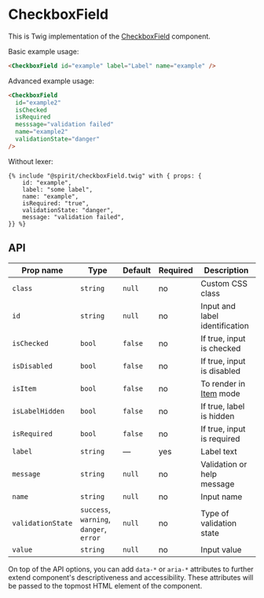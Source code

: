 # CheckboxField

This is Twig implementation of the [CheckboxField] component.

Basic example usage:

```html
<CheckboxField id="example" label="Label" name="example" />
```

Advanced example usage:

```html
<CheckboxField
  id="example2"
  isChecked
  isRequired
  messsage="validation failed"
  name="example2"
  validationState="danger"
/>
```

Without lexer:

```twig
{% include "@spirit/checkboxField.twig" with { props: {
    id: "example",
    label: "some label",
    name: "example",
    isRequired: "true",
    validationState: "danger",
    message: "validation failed",
}} %}
```

## API

| Prop name         | Type                                    | Default | Required | Description                    |
| ----------------- | --------------------------------------- | ------- | -------- | ------------------------------ |
| `class`           | `string`                                | `null`  | no       | Custom CSS class               |
| `id`              | `string`                                | `null`  | no       | Input and label identification |
| `isChecked`       | `bool`                                  | `false` | no       | If true, input is checked      |
| `isDisabled`      | `bool`                                  | `false` | no       | If true, input is disabled     |
| `isItem`          | `bool`                                  | `false` | no       | To render in [Item][item] mode |
| `isLabelHidden`   | `bool`                                  | `false` | no       | If true, label is hidden       |
| `isRequired`      | `bool`                                  | `false` | no       | If true, input is required     |
| `label`           | `string`                                | —       | yes      | Label text                     |
| `message`         | `string`                                | `null`  | no       | Validation or help message     |
| `name`            | `string`                                | `null`  | no       | Input name                     |
| `validationState` | `success`, `warning`, `danger`, `error` | `null`  | no       | Type of validation state       |
| `value`           | `string`                                | `null`  | no       | Input value                    |

On top of the API options, you can add `data-*` or `aria-*` attributes to
further extend component's descriptiveness and accessibility. These attributes
will be passed to the topmost HTML element of the component.

[checkboxfield]: https://github.com/lmc-eu/spirit-design-system/tree/main/packages/web/src/scss/components/CheckboxField
[item]: https://github.com/lmc-eu/spirit-design-system/blob/main/packages/web-twig/src/Resources/components/Item/README.md
